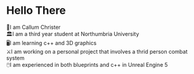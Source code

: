 # Hello There

👋I am Callum Christer  
🏛️I am a third year student at Northumbria University  
🖥️I am learning c++ and 3D graphics   
⚔️I am working on a personal project that involves a thrid person combat system  
🖱️I am experienced in both blueprints and c++ in Unreal Engine 5  


